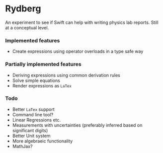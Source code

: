 # Rydberg
An experiment to see if Swift can help with writing physics lab reports. Still at a conceptual level.

### Implemented features
- Create expressions using operator overloads in a type safe way

### Partially implemented features
- Deriving expressions using common derivation rules
- Solve simple equations
- Render expressions as `LaTex`

### Todo
- Better `LaTex` support
- Command line tool?
- Linear Regressions etc.
- Measurements with uncertainties (preferably inferred based on significant digits)
- Better Unit system
- More algebraeic functionality
- MathJax?
